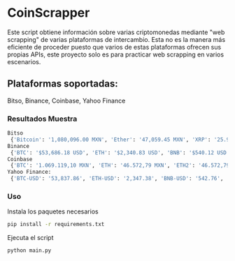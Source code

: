 # CoinScrapper
Este script obtiene información sobre varias criptomonedas mediante "web scrapping" de varias plataformas de intercambio. Esta no es la manera más eficiente de proceder puesto que varios de estas plataformas ofrecen sus propias APIs, este proyecto solo es para practicar web scrapping en varios escenarios.

## Plataformas soportadas:
Bitso, Binance, Coinbase, Yahoo Finance

### Resultados Muestra
```python
Bitso
 {'Bitcoin': '1,080,096.00 MXN', 'Ether': '47,059.45 MXN', 'XRP': '25.91 MXN', 'Litecoin': '5,160.01 MXN', 'Bitcoin cash': '18,272.46 MXN', 'TrueUSD': '20.18 MXN', 'BAT': '24.30 MXN', 'DAI': '20.05 MXN', 'MANA': '26.59 MXN'}
Binance
 {'BTC': '$53,686.18 USD', 'ETH': '$2,340.83 USD', 'BNB': '$540.12 USD', 'XRP': '$1.28 USD', 'USDT': '$1.00 USD', 'DOGE': '$0.307296 USD', 'ADA': '$1.20 USD', 'DOT': '$33.63 USD', 'UNI': '$33.49 USD', 'LTC': '$255.75 USD', 'BCH': '$907.59 USD', 'LINK': '$36.10 USD', 'VET': '$0.222811 USD'}
Coinbase
 {'BTC': '1.069.119,10 MXN', 'ETH': '46.572,79 MXN', 'ETH2': '46.572,79 MXN', 'BNB': '10.826,95 MXN', 'XRP': '25,84 MXN', 'USDT': '19,90 MXN', 'DOGE': '6,12 MXN', 'ADA': '23,94 MXN', 'DOT': '673,50 MXN', 'UNI': '666,66 MXN', 'LTC': '5093,35 MXN', 'BCH': '18.087,16 MXN', 'LINK': '718,88 MXN', 'VET': '4,49 MXN', 'XLM': '9,67 MXN', 'USDC': '19,90 MXN', 'THETA': '221,61 MXN', 'FIL': '2946,48 MXN', 'TRX': '2,47 MXN', 'SOL': '644,20 MXN', 'WBTC': '1.071.373,11 MXN', 'NEO': '1934,98 MXN', 'XMR': '7559,43 MXN', 'EOS': '125,31 MXN', 'KLAY': '47,79 MXN', 'MIOTA': '41,26 MXN', 'BSV': '5955,04 MXN', 'BUSD': '19,90 MXN', 'LUNA': '267,32 MXN', 'BTT': '0,15 MXN'}
Yahoo Finance:
 {'BTC-USD': '53,837.86', 'ETH-USD': '2,347.38', 'BNB-USD': '542.76', 'XRP-USD': '1.2883', 'USDT-USD': '1.0001', 'DOGE-USD': '0.3067'}
```

### Uso
Instala los paquetes necesarios 
```bash
pip install -r requirements.txt
```
Ejecuta el script
```bash
python main.py
```
